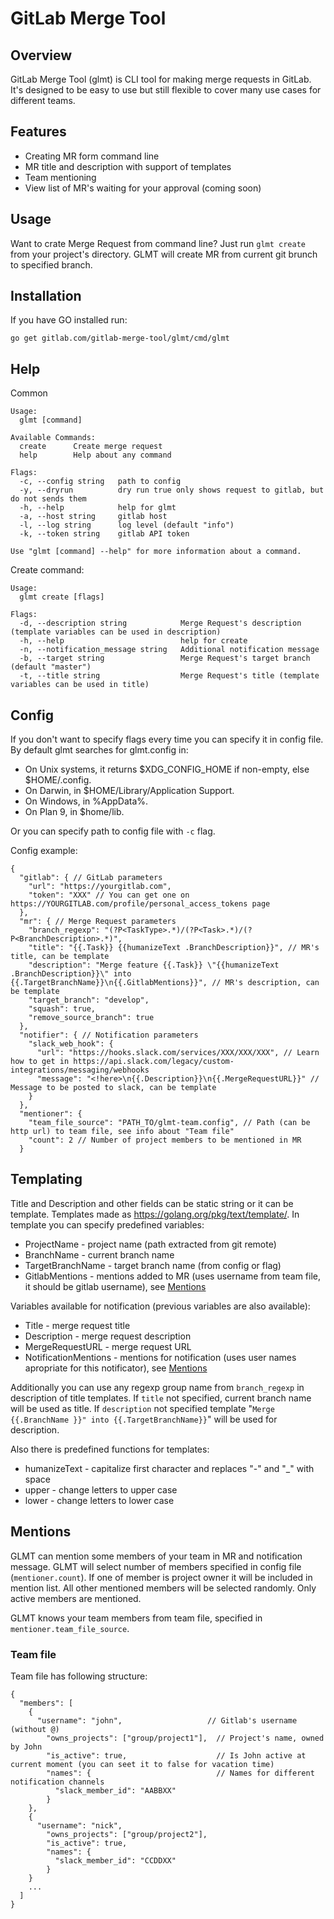 # GitLab Merge Tool

## Overview
GitLab Merge Tool (glmt) is CLI tool for making merge requests in GitLab. It's designed to be easy to use but
still flexible to cover many use cases for different teams.

## Features
* Creating MR form command line
* MR title and description with support of templates
* Team mentioning
* View list of MR's waiting for your approval (coming soon)

## Usage

Want to crate Merge Request from command line? Just run `glmt create` from your project's directory. GLMT will
create MR from current git brunch to specified branch.

## Installation

If you have GO installed run:
```
go get gitlab.com/gitlab-merge-tool/glmt/cmd/glmt
```

## Help

Common
```
Usage:
  glmt [command]

Available Commands:
  create      Create merge request
  help        Help about any command

Flags:
  -c, --config string   path to config
  -y, --dryrun          dry run true only shows request to gitlab, but do not sends them
  -h, --help            help for glmt
  -a, --host string     gitlab host
  -l, --log string      log level (default "info")
  -k, --token string    gitlab API token

Use "glmt [command] --help" for more information about a command.
```

Create command:
```
Usage:
  glmt create [flags]

Flags:
  -d, --description string            Merge Request's description (template variables can be used in description)
  -h, --help                          help for create
  -n, --notification_message string   Additional notification message
  -b, --target string                 Merge Request's target branch (default "master")
  -t, --title string                  Merge Request's title (template variables can be used in title)
```

## Config

If you don't want to specify flags every time you can specify it in config file. By default glmt searches for glmt.config in:
* On Unix systems, it returns $XDG_CONFIG_HOME if non-empty, else $HOME/.config.
* On Darwin, in $HOME/Library/Application Support.
* On Windows, in %AppData%.
* On Plan 9, in $home/lib.

Or you can specify path to config file with `-c` flag.

Config example:
```jsonc
{
  "gitlab": { // GitLab parameters
  	"url": "https://yourgitlab.com",
  	"token": "XXX" // You can get one on https://YOURGITLAB.com/profile/personal_access_tokens page
  },
  "mr": { // Merge Request parameters
    "branch_regexp": "(?P<TaskType>.*)/(?P<Task>.*)/(?P<BranchDescription>.*)",
    "title": "{{.Task}} {{humanizeText .BranchDescription}}", // MR's title, can be template
    "description": "Merge feature {{.Task}} \"{{humanizeText .BranchDescription}}\" into {{.TargetBranchName}}\n{{.GitlabMentions}}", // MR's description, can be template
    "target_branch": "develop",
    "squash": true,
    "remove_source_branch": true
  },
  "notifier": { // Notification parameters
    "slack_web_hook": {
  	  "url": "https://hooks.slack.com/services/XXX/XXX/XXX", // Learn how to get in https://api.slack.com/legacy/custom-integrations/messaging/webhooks
      "message": "<!here>\n{{.Description}}\n{{.MergeRequestURL}}" // Message to be posted to slack, can be template
    }
  },
  "mentioner": {
    "team_file_source": "PATH_TO/glmt-team.config", // Path (can be http url) to team file, see info about "Team file"
    "count": 2 // Number of project members to be mentioned in MR
  }
```

## Templating

Title and Description and other fields can be static string or it can be template. Templates made
as https://golang.org/pkg/text/template/. In template you can specify predefined variables:
* ProjectName - project name (path extracted from git remote)
* BranchName - current branch name
* TargetBranchName - target branch name (from config or flag)
* GitlabMentions - mentions added to MR (uses username from team file, it should be gitlab username), see [Mentions](#Mentions)

Variables available for notification (previous variables are also available):
 * Title - merge request title
 * Description - merge request description
 * MergeRequestURL - merge request URL
 * NotificationMentions - mentions for notification (uses user names apropriate for this notificator), see [Mentions](#Mentions)

Additionally you can use any regexp group name from `branch_regexp` in description of title templates.
If `title` not specified, current branch name will be used as title. If `description` not specified
template "`Merge {{.BranchName }}" into {{.TargetBranchName}}`" will be used for description.

Also there is predefined functions for templates:
* humanizeText - capitalize first character and replaces "-" and "_" with space
* upper - change letters to upper case
* lower - change letters to lower case

## Mentions

GLMT can mention some members of your team in MR and notification message. GLMT will select number of
members specified in config file (`mentioner.count`). If one of member is project owner it will be included in mention list.
All other mentioned members will be selected randomly. Only active members are mentioned.

GLMT knows your team members from team file, specified in `mentioner.team_file_source`.

### Team file

Team file has following structure:

```jsonc
{
  "members": [
    {
  	  "username": "john",                   // Gitlab's username (without @)
	    "owns_projects": ["group/project1"],  // Project's name, owned by John
	    "is_active": true,                    // Is John active at current moment (you can seet it to false for vacation time)
	    "names": {                            // Names for different notification channels
	  	  "slack_member_id": "AABBXX"
	    }
    },
    {
  	  "username": "nick",
	    "owns_projects": ["group/project2"],
	    "is_active": true,
	    "names": {
	  	  "slack_member_id": "CCDDXX"
	    }
    }
    ...
  ]
}
```